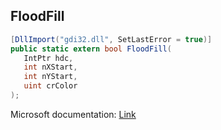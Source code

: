 ## FloodFill

```csharp
[DllImport("gdi32.dll", SetLastError = true)]
public static extern bool FloodFill(
   IntPtr hdc,
   int nXStart,
   int nYStart,
   uint crColor
);
```

Microsoft documentation: [Link](https://docs.microsoft.com/en-us/windows/win32/api/wingdi/nf-wingdi-floodfill)
